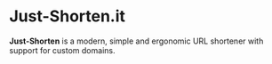 # Just-Shorten.it
**Just-Shorten** is a modern, simple and ergonomic URL shortener with support for custom domains.
